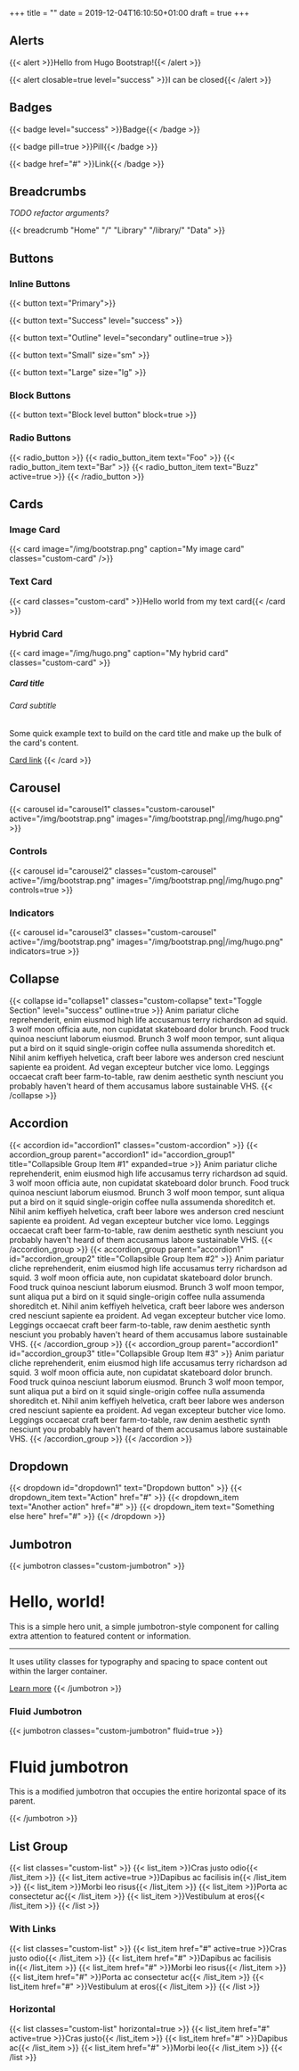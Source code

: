 +++
title = ""
date = 2019-12-04T16:10:50+01:00
draft = true
+++

## Alerts

{{< alert >}}Hello from Hugo Bootstrap!{{< /alert >}}

{{< alert closable=true level="success" >}}I can be closed{{< /alert >}}

## Badges

{{< badge level="success" >}}Badge{{< /badge >}}

{{< badge pill=true >}}Pill{{< /badge >}}

{{< badge href="#" >}}Link{{< /badge >}}

## Breadcrumbs

*TODO refactor arguments?*

{{< breadcrumb "Home" "/" "Library" "/library/" "Data" >}}

## Buttons

### Inline Buttons

{{< button text="Primary">}}

{{< button text="Success" level="success" >}}

{{< button text="Outline" level="secondary" outline=true >}}

{{< button text="Small" size="sm" >}}

{{< button text="Large" size="lg" >}}

### Block Buttons

{{< button text="Block level button" block=true >}}

### Radio Buttons

{{< radio_button >}}
    {{< radio_button_item text="Foo" >}}
    {{< radio_button_item text="Bar" >}}
    {{< radio_button_item text="Buzz" active=true >}}
{{< /radio_button >}}

## Cards

### Image Card

{{< card image="/img/bootstrap.png" caption="My image card" classes="custom-card" />}}

### Text Card

{{< card classes="custom-card" >}}Hello world from my text card{{< /card >}}

### Hybrid Card

{{< card image="/img/hugo.png" caption="My hybrid card" classes="custom-card" >}}
    <h5 class="card-title">Card title</h5>
    <h6 class="card-subtitle mb-2 text-muted">Card subtitle</h6>
    <p class="card-text">Some quick example text to build on the card title and make up the bulk of the card's content.</p>
    <a href="#" class="card-link">Card link</a>
{{< /card >}}

## Carousel

{{< carousel id="carousel1" classes="custom-carousel" active="/img/bootstrap.png" images="/img/bootstrap.png|/img/hugo.png" >}}

### Controls

{{< carousel id="carousel2" classes="custom-carousel" active="/img/bootstrap.png" images="/img/bootstrap.png|/img/hugo.png" controls=true >}}

### Indicators

{{< carousel id="carousel3" classes="custom-carousel" active="/img/bootstrap.png" images="/img/bootstrap.png|/img/hugo.png" indicators=true >}}

## Collapse

{{< collapse id="collapse1" classes="custom-collapse" text="Toggle Section" level="success" outline=true >}}
Anim pariatur cliche reprehenderit, enim eiusmod high life accusamus terry richardson ad squid. 3 wolf moon officia aute, non cupidatat skateboard dolor brunch. Food truck quinoa nesciunt laborum eiusmod. Brunch 3 wolf moon tempor, sunt aliqua put a bird on it squid single-origin coffee nulla assumenda shoreditch et. Nihil anim keffiyeh helvetica, craft beer labore wes anderson cred nesciunt sapiente ea proident. Ad vegan excepteur butcher vice lomo. Leggings occaecat craft beer farm-to-table, raw denim aesthetic synth nesciunt you probably haven't heard of them accusamus labore sustainable VHS.
{{< /collapse >}}

## Accordion

{{< accordion id="accordion1" classes="custom-accordion" >}}
    {{< accordion_group parent="accordion1" id="accordion_group1" title="Collapsible Group Item #1" expanded=true >}}
        Anim pariatur cliche reprehenderit, enim eiusmod high life accusamus terry richardson ad squid. 3 wolf moon officia aute, non cupidatat skateboard dolor brunch. Food truck quinoa nesciunt laborum eiusmod. Brunch 3 wolf moon tempor, sunt aliqua put a bird on it squid single-origin coffee nulla assumenda shoreditch et. Nihil anim keffiyeh helvetica, craft beer labore wes anderson cred nesciunt sapiente ea proident. Ad vegan excepteur butcher vice lomo. Leggings occaecat craft beer farm-to-table, raw denim aesthetic synth nesciunt you probably haven't heard of them accusamus labore sustainable VHS.
    {{< /accordion_group >}}
    {{< accordion_group parent="accordion1" id="accordion_group2" title="Collapsible Group Item #2" >}}
        Anim pariatur cliche reprehenderit, enim eiusmod high life accusamus terry richardson ad squid. 3 wolf moon officia aute, non cupidatat skateboard dolor brunch. Food truck quinoa nesciunt laborum eiusmod. Brunch 3 wolf moon tempor, sunt aliqua put a bird on it squid single-origin coffee nulla assumenda shoreditch et. Nihil anim keffiyeh helvetica, craft beer labore wes anderson cred nesciunt sapiente ea proident. Ad vegan excepteur butcher vice lomo. Leggings occaecat craft beer farm-to-table, raw denim aesthetic synth nesciunt you probably haven't heard of them accusamus labore sustainable VHS.
    {{< /accordion_group >}}
    {{< accordion_group parent="accordion1" id="accordion_group3" title="Collapsible Group Item #3" >}}
        Anim pariatur cliche reprehenderit, enim eiusmod high life accusamus terry richardson ad squid. 3 wolf moon officia aute, non cupidatat skateboard dolor brunch. Food truck quinoa nesciunt laborum eiusmod. Brunch 3 wolf moon tempor, sunt aliqua put a bird on it squid single-origin coffee nulla assumenda shoreditch et. Nihil anim keffiyeh helvetica, craft beer labore wes anderson cred nesciunt sapiente ea proident. Ad vegan excepteur butcher vice lomo. Leggings occaecat craft beer farm-to-table, raw denim aesthetic synth nesciunt you probably haven't heard of them accusamus labore sustainable VHS.
    {{< /accordion_group >}}
{{< /accordion >}}

## Dropdown

{{< dropdown id="dropdown1" text="Dropdown button" >}}
    {{< dropdown_item text="Action" href="#" >}}
    {{< dropdown_item text="Another action" href="#" >}}
    {{< dropdown_item text="Something else here" href="#" >}}
{{< /dropdown >}}

## Jumbotron

{{< jumbotron classes="custom-jumbotron" >}}
  <h1 class="display-4">Hello, world!</h1>
  <p class="lead">This is a simple hero unit, a simple jumbotron-style component for calling extra attention to featured content or information.</p>
  <hr class="my-4">
  <p>It uses utility classes for typography and spacing to space content out within the larger container.</p>
  <a class="btn btn-primary btn-lg" href="#" role="button">Learn more</a>
{{< /jumbotron >}}

### Fluid Jumbotron

{{< jumbotron classes="custom-jumbotron" fluid=true >}}
  <div class="container">
    <h1 class="display-4">Fluid jumbotron</h1>
    <p class="lead">This is a modified jumbotron that occupies the entire horizontal space of its parent.</p>
  </div>
{{< /jumbotron >}}

## List Group

{{< list classes="custom-list" >}}
    {{< list_item >}}Cras justo odio{{< /list_item >}}
    {{< list_item active=true >}}Dapibus ac facilisis in{{< /list_item >}}
    {{< list_item >}}Morbi leo risus{{< /list_item >}}
    {{< list_item >}}Porta ac consectetur ac{{< /list_item >}}
    {{< list_item >}}Vestibulum at eros{{< /list_item >}}
{{< /list >}}

### With Links

{{< list classes="custom-list" >}}
    {{< list_item href="#" active=true >}}Cras justo odio{{< /list_item >}}
    {{< list_item href="#" >}}Dapibus ac facilisis in{{< /list_item >}}
    {{< list_item href="#" >}}Morbi leo risus{{< /list_item >}}
    {{< list_item href="#" >}}Porta ac consectetur ac{{< /list_item >}}
    {{< list_item href="#" >}}Vestibulum at eros{{< /list_item >}}
{{< /list >}}

### Horizontal

{{< list classes="custom-list" horizontal=true >}}
    {{< list_item href="#" active=true >}}Cras justo{{< /list_item >}}
    {{< list_item href="#" >}}Dapibus ac{{< /list_item >}}
    {{< list_item href="#" >}}Morbi leo{{< /list_item >}}
{{< /list >}}